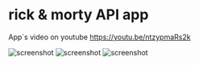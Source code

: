 # rick & morty API app
App´s video on youtube https://youtu.be/ntzypmaRs2k

![screenshot](https://firebasestorage.googleapis.com/v0/b/virtual-race-3c443.appspot.com/o/WhatsApp%20Image%202020-08-28%20at%207.35.55%20AM.jpeg?alt=media&token=250c1f79-b2ba-4724-83f7-5dc700a2cc43)
![screenshot](https://firebasestorage.googleapis.com/v0/b/virtual-race-3c443.appspot.com/o/WhatsApp%20Image%202020-08-28%20at%207.35.55%20AM(1).jpeg?alt=media&token=fdf8c909-1a0b-4698-b051-ab3b3de61be2)
![screenshot](https://firebasestorage.googleapis.com/v0/b/virtual-race-3c443.appspot.com/o/WhatsApp%20Image%202020-08-28%20at%207.35.55%20AM(2).jpeg?alt=media&token=0f0af483-aba3-4964-9432-655bda9e3697)
